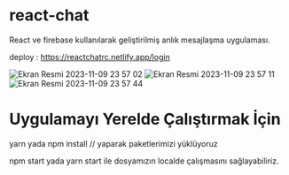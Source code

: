 # react-chat

React ve firebase kullanılarak geliştirilmiş anlık mesajlaşma uygulaması. 

deploy : https://reactchatrc.netlify.app/login

![Ekran Resmi 2023-11-09 23 57 02](https://github.com/Harhat18/react-chat/assets/111196660/3d67f9cf-fee6-427f-82c1-4974f5161033)
![Ekran Resmi 2023-11-09 23 57 11](https://github.com/Harhat18/react-chat/assets/111196660/1be57689-55c5-425f-a457-6041e48ae4c7)
![Ekran Resmi 2023-11-09 23 57 44](https://github.com/Harhat18/react-chat/assets/111196660/1f993ebd-b0e5-452f-a450-ed64f5f8693c)

# Uygulamayı Yerelde Çalıştırmak İçin

yarn 
yada
npm install // yaparak paketlerimizi yüklüyoruz

npm start 
yada 
yarn start ile dosyamızın localde çalışmasını sağlayabiliriz.


